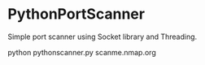 # PythonPortScanner

Simple port scanner using Socket library and Threading. 

python pythonscanner.py scanme.nmap.org

